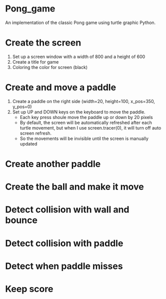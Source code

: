 # Pong_game
An implementation of the classic Pong game using turtle graphic Python.


# Create the screen
  1. Set up a screen window with a width of 800 and a height of 600
  2. Create a title for game
  3. Coloring the color for screen (black)

# Create and move a paddle
  1. Create a paddle on the right side (width=20, height=100, x_pos=350, y_pos=0)
  2. Set up UP and DOWN keys on the keyboard to move the paddle.
       - Each key press shoule move the paddle up or down by 20 pixels
       - By default, the screen will be automatically refreshed after each turtle movement, but when I use screen.tracer(0), it will turn off auto screen refresh.
       - So the movements will be invisible until the screen is manually updated

# Create another paddle

# Create the ball and make it move

# Detect collision with wall and bounce

# Detect collision with paddle

# Detect when paddle misses

# Keep score


